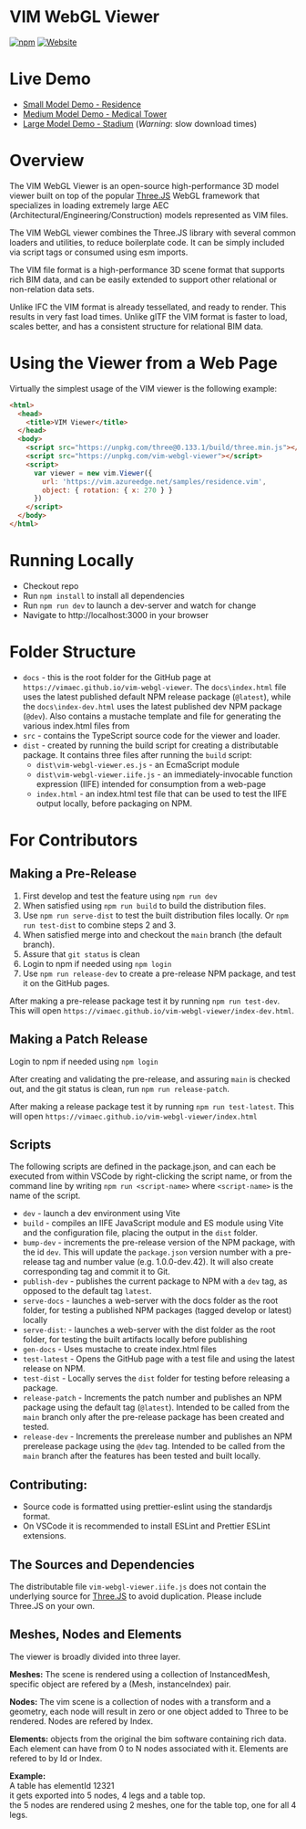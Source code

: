 # VIM WebGL Viewer

[![npm](https://img.shields.io/npm/v/vim-webgl-viewer)](https://npmjs.com/package/vim-webgl-viewer)
[![Website](https://img.shields.io/website?url=https%3A%2F%2Fvimaec.github.io%2Fvim-webgl-viewer)](https://vimaec.github.io/vim-webgl-viewer/)

# Live Demo

- [Small Model Demo - Residence](https://vimaec.github.io/vim-webgl-viewer)
- [Medium Model Demo - Medical Tower](https://vimaec.github.io/vim-webgl-viewer?model=https://vim.azureedge.net/samples/skanska.vim)
- [Large Model Demo - Stadium](https://vimaec.github.io/vim-webgl-viewer?model=https://vim.azureedge.net/samples/stadium.vim) (_Warning_: slow download times)

# Overview

The VIM WebGL Viewer is an open-source high-performance 3D model viewer built on top of the popular
[Three.JS](https://threejs.org) WebGL framework that specializes
in loading extremely large AEC (Architectural/Engineering/Construction)
models represented as VIM files.

The VIM WebGL viewer combines the Three.JS library with several common loaders and utilities, to reduce boilerplate code. It can be simply included via script tags or consumed using esm imports.

The VIM file format is a high-performance 3D scene format that supports rich BIM data, and can be easily extended to support
other relational or non-relation data sets.

Unlike IFC the VIM format is already tessellated, and ready to render. This results in very fast load times. Unlike glTF the VIM format is faster to load, scales better, and has a consistent structure for relational BIM data.

# Using the Viewer from a Web Page

Virtually the simplest usage of the VIM viewer is the following example:

```html
<html>
  <head>
    <title>VIM Viewer</title>
  </head>
  <body>
    <script src="https://unpkg.com/three@0.133.1/build/three.min.js"></script>
    <script src="https://unpkg.com/vim-webgl-viewer"></script>
    <script>
      var viewer = new vim.Viewer({
        url: 'https://vim.azureedge.net/samples/residence.vim',
        object: { rotation: { x: 270 } }
      })
    </script>
  </body>
</html>
```

# Running Locally

- Checkout repo
- Run `npm install` to install all dependencies
- Run `npm run dev` to launch a dev-server and watch for change
- Navigate to http://localhost:3000 in your browser

# Folder Structure

- `docs` - this is the root folder for the GitHub page at `https://vimaec.github.io/vim-webgl-viewer`. The `docs\index.html` file uses
  the latest published default NPM release package (`@latest`), while the `docs\index-dev.html` uses the latest published dev NPM package (`@dev`). Also contains a mustache template and file for generating the various index.html files from
- `src` - contains the TypeScript source code for the viewer and loader.
- `dist` - created by running the build script for creating a
  distributable package. It contains three files after running the `build` script:
  - `dist\vim-webgl-viewer.es.js` - an EcmaScript module
  - `dist\vim-webgl-viewer.iife.js` - an immediately-invocable function expression (IIFE) intended for consumption from a web-page
  - `index.html` - an index.html test file that can be used to test the IIFE output locally, before packaging on NPM.

# For Contributors

## Making a Pre-Release

1. First develop and test the feature using `npm run dev`
2. When satisfied using `npm run build` to build the distribution files.
3. Use `npm run serve-dist` to test the built distribution files locally. Or `npm run test-dist` to combine steps 2 and 3.
4. When satisfied merge into and checkout the `main` branch (the default branch).
5. Assure that `git status` is clean
6. Login to npm if needed using `npm login`
7. Use `npm run release-dev` to create a pre-release NPM package, and test it on the GitHub pages.

After making a pre-release package test it by running `npm run test-dev`. This will open `https://vimaec.github.io/vim-webgl-viewer/index-dev.html`.

## Making a Patch Release

Login to npm if needed using `npm login`

After creating and validating the pre-release, and assuring `main` is checked out, and the git status is clean, run `npm run release-patch`.

After making a release package test it by running `npm run test-latest`. This will open `https://vimaec.github.io/vim-webgl-viewer/index.html`

## Scripts

The following scripts are defined in the package.json, and can each be
executed from within VSCode by right-clicking the script name, or from the
command line by writing `npm run <script-name>` where `<script-name>` is the name of the script.

- `dev` - launch a dev environment using Vite
- `build` - compiles an IIFE JavaScript module and ES module using Vite and the configuration file, placing the output in the `dist` folder.
- `bump-dev` - increments the pre-release version of the NPM package, with the id `dev`. This will update the `package.json` version number with a pre-release tag and number value (e.g. 1.0.0-dev.42). It will also create corresponding tag and commit it to Git.
- `publish-dev` - publishes the current package to NPM with a `dev` tag, as opposed to the default tag `latest`.
- `serve-docs` - launches a web-server with the docs folder as the root folder, for testing a published NPM packages (tagged develop or latest) locally
- `serve-dist`: - launches a web-server with the dist folder as the root folder, for testing the built artifacts locally before publishing
- `gen-docs` - Uses mustache to create index.html files
- `test-latest` - Opens the GitHub page with a test file and using the latest release on NPM.
- `test-dist` - Locally serves the `dist` folder for testing before releasing a package.
- `release-patch` - Increments the patch number and publishes an NPM package using the default tag (`@latest`). Intended to be called from the `main` branch only after the pre-release package has been created and tested.
- `release-dev` - Increments the prerelease number and publishes an NPM prerelease package using the `@dev` tag. Intended to be called from the `main` branch after the features has been tested and built locally.

## Contributing:

- Source code is formatted using prettier-eslint using the standardjs format.
- On VSCode it is recommended to install ESLint and Prettier ESLint extensions.

## The Sources and Dependencies

The distributable file `vim-webgl-viewer.iife.js` does not contain the underlying source for [Three.JS](https://threejs.org) to avoid duplication. Please include Three.JS on your own.

## Meshes, Nodes and Elements

The viewer is broadly divided into three layer.

**Meshes:** The scene is rendered using a collection of InstancedMesh, specific object are refered by a (Mesh, instanceIndex) pair.

**Nodes:** The vim scene is a collection of nodes with a transform and a geometry, each node will result in zero or one object added to Three to be rendered. Nodes are refered by Index.

**Elements:** objects from the original the bim software containing rich data. Each element can have from 0 to N nodes associated with it. Elements are refered to by Id or Index.

**Example:**  
A table has elementId 12321  
it gets exported into 5 nodes, 4 legs and a table top.  
the 5 nodes are rendered using 2 meshes, one for the table top, one for all 4 legs.
